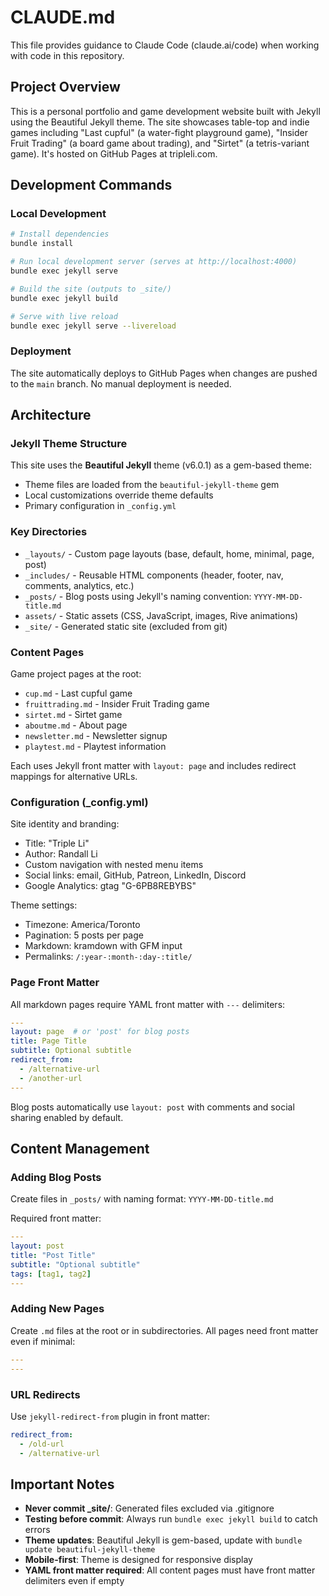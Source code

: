 # CLAUDE.md

This file provides guidance to Claude Code (claude.ai/code) when working with code in this repository.

## Project Overview

This is a personal portfolio and game development website built with Jekyll using the Beautiful Jekyll theme. The site showcases table-top and indie games including "Last cupful" (a water-fight playground game), "Insider Fruit Trading" (a board game about trading), and "Sirtet" (a tetris-variant game). It's hosted on GitHub Pages at tripleli.com.

## Development Commands

### Local Development
```bash
# Install dependencies
bundle install

# Run local development server (serves at http://localhost:4000)
bundle exec jekyll serve

# Build the site (outputs to _site/)
bundle exec jekyll build

# Serve with live reload
bundle exec jekyll serve --livereload
```

### Deployment
The site automatically deploys to GitHub Pages when changes are pushed to the `main` branch. No manual deployment is needed.

## Architecture

### Jekyll Theme Structure
This site uses the **Beautiful Jekyll** theme (v6.0.1) as a gem-based theme:
- Theme files are loaded from the `beautiful-jekyll-theme` gem
- Local customizations override theme defaults
- Primary configuration in `_config.yml`

### Key Directories
- `_layouts/` - Custom page layouts (base, default, home, minimal, page, post)
- `_includes/` - Reusable HTML components (header, footer, nav, comments, analytics, etc.)
- `_posts/` - Blog posts using Jekyll's naming convention: `YYYY-MM-DD-title.md`
- `assets/` - Static assets (CSS, JavaScript, images, Rive animations)
- `_site/` - Generated static site (excluded from git)

### Content Pages
Game project pages at the root:
- `cup.md` - Last cupful game
- `fruittrading.md` - Insider Fruit Trading game
- `sirtet.md` - Sirtet game
- `aboutme.md` - About page
- `newsletter.md` - Newsletter signup
- `playtest.md` - Playtest information

Each uses Jekyll front matter with `layout: page` and includes redirect mappings for alternative URLs.

### Configuration (_config.yml)
Site identity and branding:
- Title: "Triple Li"
- Author: Randall Li
- Custom navigation with nested menu items
- Social links: email, GitHub, Patreon, LinkedIn, Discord
- Google Analytics: gtag "G-6PB8REBYBS"

Theme settings:
- Timezone: America/Toronto
- Pagination: 5 posts per page
- Markdown: kramdown with GFM input
- Permalinks: `/:year-:month-:day-:title/`

### Page Front Matter
All markdown pages require YAML front matter with `---` delimiters:
```yaml
---
layout: page  # or 'post' for blog posts
title: Page Title
subtitle: Optional subtitle
redirect_from:
  - /alternative-url
  - /another-url
---
```

Blog posts automatically use `layout: post` with comments and social sharing enabled by default.

## Content Management

### Adding Blog Posts
Create files in `_posts/` with naming format: `YYYY-MM-DD-title.md`

Required front matter:
```yaml
---
layout: post
title: "Post Title"
subtitle: "Optional subtitle"
tags: [tag1, tag2]
---
```

### Adding New Pages
Create `.md` files at the root or in subdirectories. All pages need front matter even if minimal:
```yaml
---
---
```

### URL Redirects
Use `jekyll-redirect-from` plugin in front matter:
```yaml
redirect_from:
  - /old-url
  - /alternative-url
```

## Important Notes

- **Never commit _site/**: Generated files excluded via .gitignore
- **Testing before commit**: Always run `bundle exec jekyll build` to catch errors
- **Theme updates**: Beautiful Jekyll is gem-based, update with `bundle update beautiful-jekyll-theme`
- **Mobile-first**: Theme is designed for responsive display
- **YAML front matter required**: All content pages must have front matter delimiters even if empty
